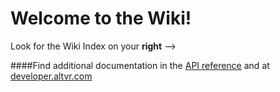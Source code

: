Welcome to the Wiki!
===
Look for the Wiki Index on your **right** -->

####Find additional documentation in the [API reference](http://altspacevr.github.io/AltspaceSDK/doc/) and at [developer.altvr.com](http://developer.altvr.com)


